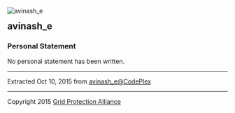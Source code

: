 

<html xmlns="http://www.w3.org/1999/xhtml" xml:lang="en" lang="en" class="">

<head>

<meta http-equiv="Content-Type" content="text/html; charset=utf-8" />

<title>Contr

<!--HtmlToGmd.Body-->

<div id="NavigationMenu">

<table style="width: 100%; border-collapse: collapse; border: 0px solid gray;">

<tr>

<td style="width: 25%; text-align:center;"><b><a href="http://www.gridprotectionalliance.org">Grid Protection Alliance</a></b></td>

<td style="width: 25%; text-align:center;"><b><a href="https://github.com/GridProtectionAlliance/openPDC">openPDC Project on GitHub</a></b></td>

<td style="width: 25%; text-align:center;"><b><a href="https://github.com/GridProtectionAlliance/openPDC/tree/master/Source/Documentation/wiki/openPDC_Home.md">openPDC Wiki Home</a></b></td>

<td style="width: 25%; text-align:center;"><b><a href="https://github.com/GridProtectionAlliance/openPDC/tree/master/Source/Documentation/wiki/openPDC_Documentation_Home.md">Documentation</a></b></td>

</tr>

</table>

</div>

<hr />

<!--/HtmlToGmd.Body-->

ibutor - avinash_e</title>

<meta content="avinash_e" property="profile:username" />

<!--HtmlToGmd.Head-->



<!--/HtmlToGmd.Head-->

</head>

<body>

<img src="https://github.com/GridProtectionAlliance/openPDC/blob/master/Source/Documentation/wiki/Contributors/codeplex.png" alt="avinash_e" /><br />

<h2 class="user_name" style="display: inline">avinash_e</h2>

<h3>Personal Statement</h3>

<div class="WikiContent" id="WikiContentDiv">

No personal statement has been written.<br />

</div>

<div id="footer">

<hr />

Extracted Oct 10, 2015 from <a href="http://www.codeplex.com/site/users/view/avinash_e">avinash_e@CodePlex</a>

</div>



<!--HtmlToGmd.Foot-->

<div id="copyright">

<hr />

Copyright 2015 <a href="http://www.gridprotectionoalliance.org">Grid Protection Alliance</a>

</div>

<!--/HtmlToGmd.Foot-->

</body>

</html>


